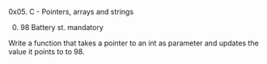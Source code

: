 0x05. C - Pointers, arrays and strings


0. 98 Battery st.
mandatory

Write a function that takes a pointer to an int as parameter and updates the value it points to to 98.
